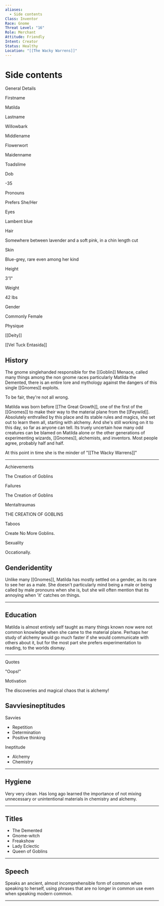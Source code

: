 ```yaml
---
aliases:
  - Side contents
Class: Inventor
Race: Gnome
Threat Level: "16"
Role: Merchant
Attitude: Friendly
Intent: Creator
Status: Healthy
Location: "[[The Wacky Warrens]]"
---
```


# Side contents
General Details

Firstname

Matilda

Lastname

Willowbark

Middlename

Flowerwort

Maidenname

Toadslime

Dob

\-35

Pronouns

Prefers She/Her

Eyes

Lambent blue

Hair

Somewhere between lavender and a soft pink, in a chin length cut

Skin

Blue-grey, rare even among her kind

Height

3'1"

Weight

42 lbs

Gender

Commonly Female

Physique

[[Deity]]

[[Vel Tuck Entasida]]

## History

The gnome singlehanded responsible for the [[Goblin]] Menace, called many things among the non gnome races particularly Matilda the Demented, there is an entire lore and mythology against the dangers of this single [[Gnomes]] exploits.

To be fair, they're not all wrong.

Matilda was born before [[The Great Growth]], one of the first of the [[Gnomes]] to make their way to the material plane from the [[Feywild]]. Absolutely enthralled by this place and its stable rules and magics, she set out to learn them all, starting with alchemy. And she's still working on it to this day, so far as anyone can tell. Its truely uncertain how many odd creatures can be blamed on Matilda alone or the other generations of experimenting wizards, [[Gnomes]], alchemists, and inventors. Most people agree, probably half and half.

At this point in time she is the minder of "[[The Wacky Warrens]]"

* * *

Achievements

The Creation of Goblins

Failures

The Creation of Goblins

Mentaltraumas

THE CREATION OF GOBLINS

Taboos

Create No More Goblins.

Sexuality

Occationally.

## Genderidentity

Unlike many [[Gnomes]], Matilda has mostly settled on a gender, as its rare to see her as a male. She doesn't particularly mind being a male or being called by male pronouns when she is, but she will often mention that its annoying when 'it' catches on things.

* * *

## Education

Matilda is almost entirely self taught as many things known now were not common knowledge when she came to the material plane. Perhaps her study of alchemy would go much faster if she would communicate with others about it, but for the most part she prefers experimentation to reading, to the worlds dismay.

* * *

Quotes

"Oops!"

Motivation

The discoveries and magical chaos that is alchemy!

## Savviesineptitudes

Savvies

*   Repetition
*   Determination
*   Positive thinking

Ineptitude

*   Alchemy
*   Chemistry

* * *

## Hygiene

Very very clean. Has long ago learned the importance of not mixing unnecessary or unintentional materials in chemistry and alchemy.

* * *

## Titles

*   The Demented
*   Gnome-witch
*   Freakshow
*   Lady Eclectic
*   Queen of Goblins

* * *

## Speech

Speaks an ancient, almost incomprehensible form of common when speaking to herself, using phrases that are no longer in common use even when speaking modern common.

* * *